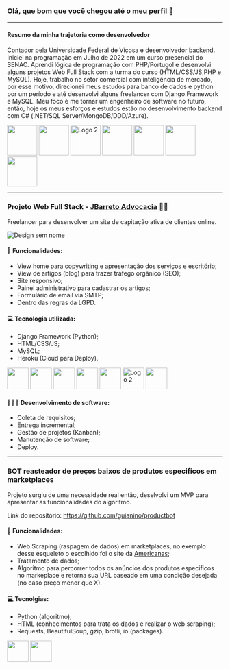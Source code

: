 ### Olá, que bom que você chegou até o meu perfil 🤘
----------------------------------------------------

#### Resumo da minha trajetoria como desenvolvedor 

Contador pela Universidade Federal de Viçosa e desenvolvedor backend. Iniciei na programação em Julho de 2022 em um curso presencial do SENAC. Aprendi lógica de programação com PHP/Portugol e desenvolvi alguns projetos Web Full Stack com a turma do curso (HTML/CSS/JS,PHP e MySQL). Hoje, trabalho no setor comercial com inteligência de mercado, por esse motivo, direcionei meus estudos para banco de dados e python por um período e até desenvolvi alguns freelancer com Django Framework e MySQL. Meu foco é me tornar um engenheiro de software no futuro, então, hoje os meus esforços e estudos estão no desenvolvimento backend com C# (.NET/SQL Server/MongoDB/DDD/Azure).

<div align="left">
  <img src="https://cdn.jsdelivr.net/gh/devicons/devicon/icons/dotnetcore/dotnetcore-original.svg" width="70" height="70" />
  <img src="https://cdn.jsdelivr.net/gh/devicons/devicon/icons/mongodb/mongodb-original-wordmark.svg" width="70" height="70" />
  <img src="https://cdn.jsdelivr.net/gh/devicons/devicon/icons/mysql/mysql-original.svg" alt="Logo 2" width="70" height="70" />
  <img src="https://cdn.jsdelivr.net/gh/devicons/devicon/icons/python/python-original.svg" width="70" height="70"/>
  <img src="https://cdn.jsdelivr.net/gh/devicons/devicon/icons/html5/html5-original.svg" width="70" height="70" />
  <img src="https://cdn.jsdelivr.net/gh/devicons/devicon/icons/css3/css3-original.svg" width="70" height="70" />
  <img src="https://cdn.jsdelivr.net/gh/devicons/devicon/icons/javascript/javascript-original.svg" width="70" height="70" />
</div>

---------------------------------------------------

### Projeto Web Full Stack - [**JBarreto Advocacia**](https://jbarretoadvocacia.com/) 👨‍⚖️

Freelancer para desenvolver um site de capitação ativa de clientes online. 


![Design sem nome](https://github.com/guianino/guianino/assets/115737434/2c4c8c8e-8f8a-4635-82cd-114197820bee)


#### 📲 Funcionalidades:

* View home para copywriting e apresentação dos serviços e escritório;
* View de artigos (blog) para trazer tráfego orgânico (SEO);
* Site responsivo;
* Painel administrativo para cadastrar os artigos;
* Formulário de email via SMTP;
* Dentro das regras da LGPD.

#### 💻 Tecnologia utilizada: 

* Django Framework (Python);
* HTML/CSS/JS;
* MySQL;
* Heroku (Cloud para Deploy).

<div align="left">  
  <img src="https://cdn.jsdelivr.net/gh/devicons/devicon/icons/python/python-original.svg" width="50" height="50"/>
  <img src="https://cdn.jsdelivr.net/gh/devicons/devicon/icons/django/django-plain.svg" width="50" height="50" />
  <img src="https://cdn.jsdelivr.net/gh/devicons/devicon/icons/html5/html5-original.svg" width="50" height="50" />
  <img src="https://cdn.jsdelivr.net/gh/devicons/devicon/icons/css3/css3-original.svg" width="50" height="50" />
  <img src="https://cdn.jsdelivr.net/gh/devicons/devicon/icons/javascript/javascript-original.svg" width="50" height="50" />
  <img src="https://cdn.jsdelivr.net/gh/devicons/devicon/icons/mysql/mysql-original.svg" alt="Logo 2" width="50" height="50" />
  <img src="https://cdn.jsdelivr.net/gh/devicons/devicon/icons/heroku/heroku-plain.svg" width="50" height="50" />
</div>

#### 👨🏼‍💻 Desenvolvimento de software: 

* Coleta de requisitos;
* Entrega incremental;
* Gestão de projetos (Kanban);
* Manutenção de software;
* Deploy.

-----------------------------------------------------------------------------------------------------

### BOT reasteador de preços baixos de produtos especificos em marketplaces

Projeto surgiu de uma necessidade real então, deselvolvi um MVP para apresentar as funcionalidades do algoritmo.

Link do repositório: https://github.com/guianino/productbot

#### 📲 Funcionalidades: 

* Web Scraping (raspagem de dados) em marketplaces, no exemplo desse esqueleto o escolhido foi o site da [Americanas](americanas.com.br);
* Tratamento de dados;
* Algoritmo para percorrer todos os anúncios dos produtos especificos no markeplace e retorna sua URL baseado em uma condição desejada (no caso preço menor que X).

#### 💻 Tecnolgias: 

* Python (algoritmo);
* HTML (conhecimentos para trata os dados e realizar o web scraping);
* Requests, BeautifulSoup, gzip, brotli, io (packages).

<div align="left">  
  <img src="https://cdn.jsdelivr.net/gh/devicons/devicon/icons/python/python-original.svg" width="50" height="50"/>
  <img src="https://cdn.jsdelivr.net/gh/devicons/devicon/icons/html5/html5-original.svg" width="50" height="50" />
</div>
